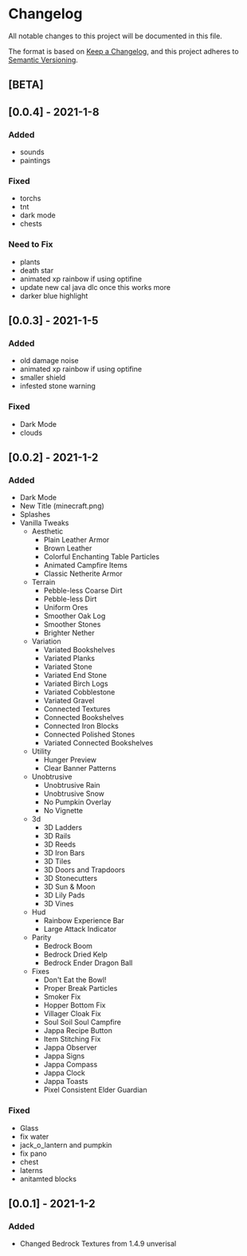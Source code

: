 # Changelog
All notable changes to this project will be documented in this file.

The format is based on [Keep a Changelog](https://keepachangelog.com/en/1.0.0/),
and this project adheres to [Semantic Versioning](https://semver.org/spec/v2.0.0.html).

## [BETA]

## [0.0.4] - 2021-1-8
### Added
- sounds
- paintings

### Fixed
- torchs
- tnt
- dark mode
- chests

### Need to Fix
- plants
- death star
- animated xp rainbow if using optifine
- update new cal java dlc once this works more
- darker blue highlight

## [0.0.3] - 2021-1-5
### Added
- old damage noise
- animated xp rainbow if using optifine
- smaller shield
- infested stone warning

### Fixed
- Dark Mode
- clouds

## [0.0.2] - 2021-1-2
### Added
- Dark Mode
- New Title (minecraft.png)
- Splashes
- Vanilla Tweaks
    - Aesthetic
        - Plain Leather Armor
        - Brown Leather
        - Colorful Enchanting Table Particles
        - Animated Campfire Items
        - Classic Netherite Armor
    - Terrain
        - Pebble-less Coarse Dirt
        - Pebble-less Dirt
        - Uniform Ores
        - Smoother Oak Log
        - Smoother Stones
        - Brighter Nether
    - Variation
        - Variated Bookshelves
        - Variated Planks
        - Variated Stone
        - Variated End Stone
        - Variated Birch Logs
        - Variated Cobblestone
        - Variated Gravel
        - Connected Textures
        - Connected Bookshelves
        - Connected Iron Blocks
        - Connected Polished Stones
        - Variated Connected Bookshelves
    - Utility
        - Hunger Preview
        - Clear Banner Patterns
    - Unobtrusive
        - Unobtrusive Rain
        - Unobtrusive Snow
        - No Pumpkin Overlay
        - No Vignette
    - 3d
        - 3D Ladders
        - 3D Rails
        - 3D Reeds
        - 3D Iron Bars
        - 3D Tiles
        - 3D Doors and Trapdoors
        - 3D Stonecutters
        - 3D Sun & Moon
        - 3D Lily Pads
        - 3D Vines
     - Hud
         - Rainbow Experience Bar
         - Large Attack Indicator
    - Parity
        - Bedrock Boom
        - Bedrock Dried Kelp
        - Bedrock Ender Dragon Ball
    - Fixes
        - Don't Eat the Bowl!
        - Proper Break Particles
        - Smoker Fix
        - Hopper Bottom Fix
        - Villager Cloak Fix
        - Soul Soil Soul Campfire
        - Jappa Recipe Button
        - Item Stitching Fix
        - Jappa Observer
        - Jappa Signs
        - Jappa Compass
        - Jappa Clock
        - Jappa Toasts
        - Pixel Consistent Elder Guardian

### Fixed
- Glass
- fix water
- jack_o_lantern and pumpkin
- fix pano
- chest
- laterns
- anitamted blocks

## [0.0.1] - 2021-1-2
### Added
- Changed Bedrock Textures from 1.4.9 unverisal
